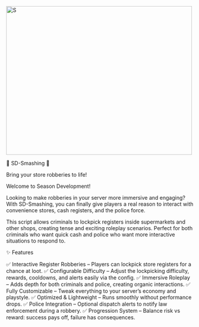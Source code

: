 <img width="500" height="400" alt="S" src="https://github.com/user-attachments/assets/fcd6cf60-0f15-40d0-9883-e4b0dcb21f87" />


🚨 SD-Smashing 🚨

Bring your store robberies to life!

Welcome to Season Development!

Looking to make robberies in your server more immersive and engaging?
With SD-Smashing, you can finally give players a real reason to interact with convenience stores, cash registers, and the police force.

This script allows criminals to lockpick registers inside supermarkets and other shops, creating tense and exciting roleplay scenarios. Perfect for both criminals who want quick cash and police who want more interactive situations to respond to.

✨ Features

✅ Interactive Register Robberies – Players can lockpick store registers for a chance at loot.
✅ Configurable Difficulty – Adjust the lockpicking difficulty, rewards, cooldowns, and alerts easily via the config.
✅ Immersive Roleplay – Adds depth for both criminals and police, creating organic interactions.
✅ Fully Customizable – Tweak everything to your server’s economy and playstyle.
✅ Optimized & Lightweight – Runs smoothly without performance drops.
✅ Police Integration – Optional dispatch alerts to notify law enforcement during a robbery.
✅ Progression System – Balance risk vs reward: success pays off, failure has consequences.

